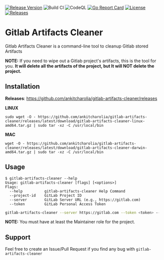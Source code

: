 [![Release Version](https://img.shields.io/github/v/release/ankitcharolia/gitlab-artifacts-cleaner?label=gitlab-artifacts-cleaner)](https://github.com/ankitcharolia/gitlab-artifacts-cleaner/releases/latest)
![Build CI](https://github.com/ankitcharolia/gitlab-artifacts-cleaner/actions/workflows/build-publish.yaml/badge.svg)
![CodeQL](https://github.com/ankitcharolia/gitlab-artifacts-cleaner/actions/workflows/codeql-analysis.yaml/badge.svg)
[![Go Report Card](https://goreportcard.com/badge/github.com/ankitcharolia/gitlab-artifacts-cleaner)](https://goreportcard.com/report/github.com/ankitcharolia/gitlab-artifacts-cleaner)
[![License](https://img.shields.io/badge/License-MIT%20-blue.svg)](https://github.com/ankitcharolia/gitlab-artifacts-cleaner/blob/master/LICENSE)
[![Releases](https://img.shields.io/github/downloads/ankitcharolia/gitlab-artifacts-cleaner/total.svg)]()

# Gitlab Artifacts Cleaner
Gitlab Artifacts Cleaner is a command-line tool to cleanup Gitlab stored Artifacts

**NOTE:** If you need to wipe out a Gitlab project's artifacts, this is the tool for you. **It will delete all the artifacts of the project, but It will NOT delete the project.**

## Installation
**Releases**: https://github.com/ankitcharolia/gitlab-artifacts-cleaner/releases

**LINUX**
```shell
sudo wget -O - https://github.com/ankitcharolia/gitlab-artifacts-cleaner/releases/latest/download/gitlab-artifacts-cleaner-linux-amd64.tar.gz | sudo tar -xz -C /usr/local/bin
```

**MAC**
```shell
wget -O - https://github.com/ankitcharolia/gitlab-artifacts-cleaner/releases/latest/download/gitlab-artifacts-cleaner-darwin-amd64.tar.gz | sudo tar -xz -C /usr/local/bin
```

## Usage
```shell
$ gitlab-artifacts-cleaner --help
Usage: gitlab-artifacts-cleaner [flags] [<options>]
Flags:
  --help          gitlab-artifacts-cleaner Help Command
  --project-id    GitLab Project ID
  --server        GitLab Server URL (e.g., https://gitlab.com)
  --token         GitLab Personal Access Token
```

```bash
gitlab-artifacts-cleaner --server https://gitlab.com --token <token> --project_id <project_id>
```
**NOTE:** You must have at least the Maintainer role for the project.

## Support
Feel free to create an Issue/Pull Request if you find any bug with `gitlab-artifacts-cleaner`